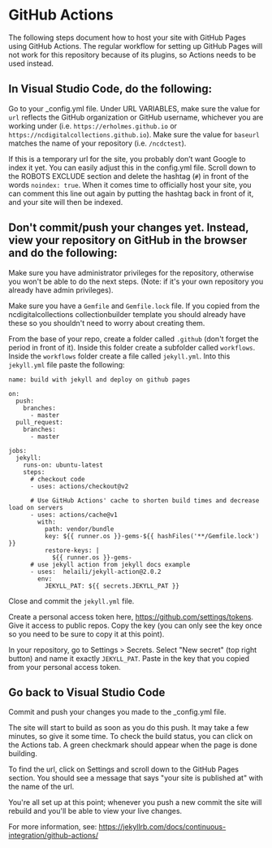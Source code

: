 # GitHub Actions

The following steps document how to host your site with GitHub Pages using GitHub Actions. 
The regular workflow for setting up GitHub Pages will not work for this repository because of its plugins, so Actions needs to be used instead.

## In Visual Studio Code, do the following:

Go to your _config.yml file. 
Under URL VARIABLES, make sure the value for `url` reflects the GitHub organization or GitHub username, whichever you are working under (i.e. `https://erholmes.github.io` or `https://ncdigitalcollections.github.io`). 
Make sure the value for `baseurl` matches the name of your repository (i.e. `/ncdctest`).
 
If this is a temporary url for the site, you probably don’t want Google to index it yet. 
You can easily adjust this in the config.yml file. 
Scroll down to the ROBOTS EXCLUDE section and delete the hashtag (`#`) in front of the words `noindex: true`. 
When it comes time to officially host your site, you can comment this line out again by putting the hashtag back in front of it, and your site will then be indexed.

## Don't commit/push your changes yet. Instead, view your repository on GitHub in the browser and do the following:

Make sure you have administrator privileges for the repository, otherwise you won't be able to do the next steps.
(Note: if it's your own repository you already have admin privileges).

Make sure you have a `Gemfile` and `Gemfile.lock` file. If you copied from the ncdigitalcollections collectionbuilder template you should already have these so you shouldn't need to worry about creating them.

From the base of your repo, create a folder called `.github` (don't forget the period in front of it).
Inside this folder create a subfolder called `workflows`.
Inside the `workflows` folder create a file called `jekyll.yml`.
Into this `jekyll.yml` file paste the following:

```
name: build with jekyll and deploy on github pages

on:
  push: 
    branches: 
      - master
  pull_request:
    branches: 
      - master

jobs:
  jekyll:
    runs-on: ubuntu-latest
    steps:
      # checkout code
      - uses: actions/checkout@v2

      # Use GitHub Actions' cache to shorten build times and decrease load on servers
      - uses: actions/cache@v1
        with:
          path: vendor/bundle
          key: ${{ runner.os }}-gems-${{ hashFiles('**/Gemfile.lock') }}
          restore-keys: |
            ${{ runner.os }}-gems-
      # use jekyll action from jekyll docs example
      - uses:  helaili/jekyll-action@2.0.2
        env:
          JEKYLL_PAT: ${{ secrets.JEKYLL_PAT }}
```

Close and commit the `jekyll.yml` file.

Create a personal access token here, https://github.com/settings/tokens.
Give it access to public repos.
Copy the key (you can only see the key once so you need to be sure to copy it at this point).

In your repository, go to Settings > Secrets. 
Select "New secret" (top right button) and name it exactly `JEKYLL_PAT`.
Paste in the key that you copied from your personal access token.

## Go back to Visual Studio Code

Commit and push your changes you made to the _config.yml file.
 
The site will start to build as soon as you do this push. 
It may take a few minutes, so give it some time. 
To check the build status, you can click on the Actions tab.
A green checkmark should appear when the page is done building.

To find the url, click on Settings and scroll down to the GitHub Pages section.
You should see a message that says "your site is published at" with the name of the url.

You're all set up at this point; whenever you push a new commit the site will rebuild and you'll be able to view your live changes.

For more information, see: <https://jekyllrb.com/docs/continuous-integration/github-actions/>